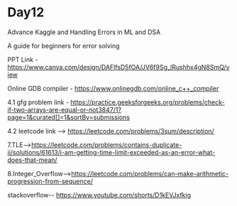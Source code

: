 # Day12
Advance Kaggle and Handling Errors in ML and DSA

A guide for beginners for error solving

PPT Link - https://www.canva.com/design/DAFlfsD5fOA/JV6f9Sg_lRushhx4gN8SmQ/view

Online GDB compiler - https://www.onlinegdb.com/online_c++_compiler

4.1 gfg problem link - https://practice.geeksforgeeks.org/problems/check-if-two-arrays-are-equal-or-not3847/1?page=1&curated[]=1&sortBy=submissions

4.2 leetcode link --> https://leetcode.com/problems/3sum/description/

7.TLE-->https://leetcode.com/problems/contains-duplicate-ii/solutions/61613/i-am-getting-time-limit-exceeded-as-an-error-what-does-that-mean/

8.Integer_Overflow-->https://leetcode.com/problems/can-make-arithmetic-progression-from-sequence/

stackoverflow-- https://www.youtube.com/shorts/D1kEVJxfkig
